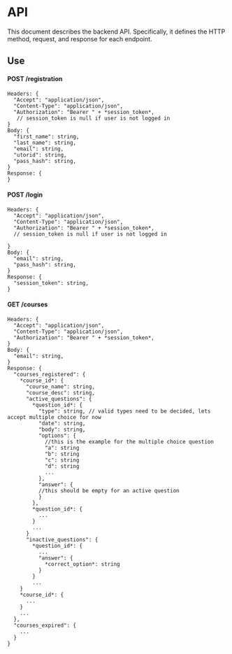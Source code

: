 # API

This document describes the backend API. Specifically, it defines the HTTP method, request, and response for each endpoint.

## Use 

#### POST /registration
    Headers: {
      "Accept": "application/json",
      "Content-Type": "application/json",
      "Authorization": "Bearer " + *session_token*,
       // session_token is null if user is not logged in
    }
    Body: {
      "first_name": string,
      "last_name": string,
      "email": string,
      "utorid": string,
      "pass_hash": string,
    }
    Response: {
    }

#### POST /login
    Headers: {
      "Accept": "application/json",
      "Content-Type": "application/json",
      "Authorization": "Bearer " + *session_token*,
      // session_token is null if user is not logged in

    }
    Body: {
      "email": string,
      "pass_hash": string,
    }
    Response: {
      "session_token": string,
    }

#### GET /courses
    Headers: {
      "Accept": "application/json",
      "Content-Type": "application/json",
      "Authorization": "Bearer " + *session_token*,
    }
    Body: {
      "email": string,
    }
    Response: {
      "courses_registered": {
        *course_id*: {
          "course_name": string,
          "course_desc": string,
          "active_questions": {
            *question_id*: {
              "type": string, // valid types need to be decided, lets accept multiple choice for now
              "date": string,
              "body": string,
              "options": {
                //this is the example for the multiple choice question
                "a": string
                "b": string
                "c": string
                "d": string
                ...
              },
              "answer": {
              //this should be empty for an active question
              }
            },
            *question_id*: {
              ...
            }
            ...
          }
          "inactive_questions": {
            *question_id*: {
              ...
              "answer": {
                *correct_option*: string
              }
            }
            ...
        }
        *course_id*: {
          ...
        }
        ...
      },
      "courses_expired": {
        ...
      }
    }
